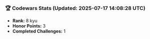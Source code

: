 ### 🏆 Codewars Stats (Updated: 2025-07-17 14:08:28 UTC)

- **Rank:** 8 kyu
- **Honor Points:** 3
- **Completed Challenges:** 1
